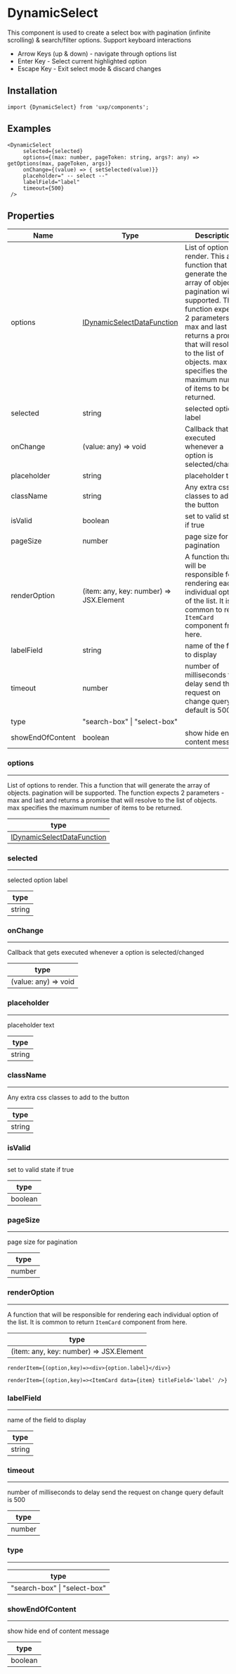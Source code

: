 # DynamicSelect






This component is used to create a select box with pagination (infinite scrolling) & search/filter options.
Support keyboard interactions
 - Arrow Keys (up & down) - navigate through options list
 - Enter Key - Select current highlighted option
 - Escape Key - Exit select mode & discard changes


## Installation



```tsx
import {DynamicSelect} from 'uxp/components';
```

## Examples



```tsx
<DynamicSelect
     selected={selected}
     options={(max: number, pageToken: string, args?: any) => getOptions(max, pageToken, args)}
     onChange={(value) => { setSelected(value)}}
     placeholder=" -- select --"
     labelField="label"
     timeout={500}
 />
```

## Properties

|Name|Type|Description|
|-|-|-|
|options|[IDynamicSelectDataFunction](types/IDynamicSelectDataFunction)|List of options to render. This a function that will generate the array of objects. pagination will be supported. The function expects 2 parameters - max and last and returns a promise that will resolve to the list of objects. max specifies the maximum number of items to be returned. |
|selected|string|selected option label |
|onChange|(value: any) => void|Callback that gets executed whenever a option is selected/changed |
|placeholder|string|placeholder text |
|className|string|Any extra css classes to add to the button |
|isValid|boolean|set to valid state if true |
|pageSize|number|page size for pagination |
|renderOption|(item: any, key: number) => JSX.Element|A function that will be responsible for rendering each individual option of the list. It is common to return `ItemCard` component from here. |
|labelField|string|name of the field to display |
|timeout|number|number of milliseconds to delay send the request on change query default is 500 |
|type|"search-box" \| "select-box"||
|showEndOfContent|boolean|show hide end of content message |
### options



---



List of options to render.
This a function that will generate the array of objects.
pagination will be supported.
The function expects 2 parameters - max and last and returns a promise that will resolve to the list of objects. max specifies the maximum number of items to be returned.


|type|
|-|
|[IDynamicSelectDataFunction](types/IDynamicSelectDataFunction)|
### selected



---



selected option label


|type|
|-|
|string|
### onChange



---



Callback that gets executed whenever a option is selected/changed


|type|
|-|
|(value: any) => void|
### placeholder



---



placeholder text


|type|
|-|
|string|
### className



---



Any extra css classes to add to the button


|type|
|-|
|string|
### isValid



---



set to valid state if true


|type|
|-|
|boolean|
### pageSize



---



page size for pagination


|type|
|-|
|number|
### renderOption



---



A function that will be responsible for rendering each individual option of the list.
It is common to return  `ItemCard` component from here.



|type|
|-|
|(item: any, key: number) => JSX.Element|


```tsx
renderItem={(option,key)=><div>{option.label}</div>}
```



```tsx
renderItem={(option,key)=><ItemCard data={item} titleField='label' />}
```

### labelField



---



name of the field to display


|type|
|-|
|string|
### timeout



---



number of milliseconds to delay send the request on change query
default is 500



|type|
|-|
|number|
### type



---





|type|
|-|
|"search-box" \| "select-box"|
### showEndOfContent



---



show hide end of content message


|type|
|-|
|boolean|
